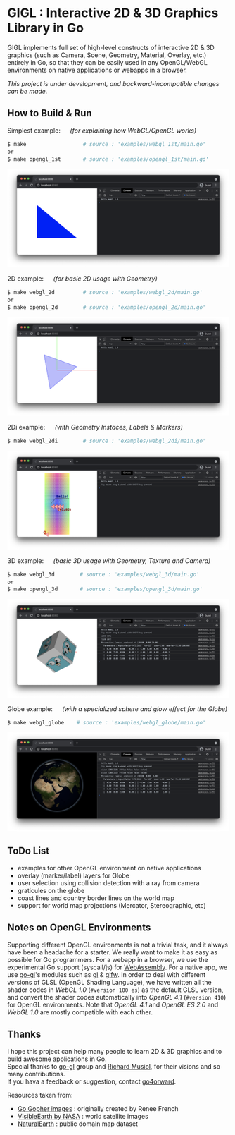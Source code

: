 # GIGL : Interactive 2D & 3D Graphics Library in Go

GIGL implements full set of high-level constructs of interactive 2D & 3D graphics 
(such as Camera, Scene, Geometry, Material, Overlay, etc.) entirely in Go, 
so that they can be easily used in any OpenGL/WebGL environments on native applications or webapps in a browser.

*This project is under development, and backward-incompatible changes can be made.*

## How to Build & Run 

Simplest example: &emsp; _(for explaining how WebGL/OpenGL works)_
```bash
$ make                  # source : 'examples/webgl_1st/main.go'
or
$ make opengl_1st       # source : 'examples/opengl_1st/main.go'
```
![webgl_1st_example result](examples/captured/xscreen_webgl1st.png)

2D example: &emsp; _(for basic 2D usage with Geometry)_
```bash
$ make webgl_2d         # source : 'examples/webgl_2d/main.go'
or
$ make opengl_2d        # source : 'examples/opengl_2d/main.go'
```
![webgl_2d_example result](examples/captured/xscreen_webgl2d.png)

2Di example: &emsp; _(with Geometry Instaces, Labels & Markers)_
```bash
$ make webgl_2di        # source : 'examples/webgl_2di/main.go'
```
![webgl_2d_example result](examples/captured/xscreen_webgl2di.png)

3D example: &emsp; _(basic 3D usage with Geometry, Texture and Camera)_
```bash
$ make webgl_3d        # source : 'examples/webgl_3d/main.go'
or
$ make opengl_3d       # source : 'examples/opengl_3d/main.go'
```
![webgl_3d_example result](examples/captured/xscreen_webgl3d.png)

Globe example: &emsp; _(with a specialized sphere and glow effect for the Globe)_
```bash
$ make webgl_globe    # source : 'examples/webgl_globe/main.go'
```
![webgl_globe_example result](examples/captured/xscreen_webglglobe.png)

## ToDo List

- examples for other OpenGL environment on native applications
- overlay (marker/label) layers for Globe
- user selection using collision detection with a ray from camera
- graticules on the globe
- coast lines and country border lines on the world map
- support for world map projections (Mercator, Stereographic, etc)

## Notes on OpenGL Environments

Supporting different OpenGL environments is not a trivial task, and it always have been a headache for a starter. 
We really want to make it as easy as possible for Go programmers.
For a webapp in a browser, we use the experimental Go support (syscall/js) for [WebAssembly](https://github.com/golang/go/wiki/WebAssembly).
For a native app, we use [go-gl](https://github.com/go-gl)'s modules such as [gl](https://github.com/go-gl/gl) & [glfw](https://github.com/go-gl/glfl).
In order to deal with different versions of GLSL (OpenGL Shading Language), we have written all the shader codes in *WebGL 1.0* (`#version 100 es`) as the default GLSL version, and convert the shader codes automatically into *OpenGL 4.1* (`#version 410`) for OpenGL environments. Note that *OpenGL 4.1* and *OpenGL ES 2.0* and *WebGL 1.0* are mostly compatible with each other.

## Thanks

I hope this project can help many people to learn 2D & 3D graphics and to build awesome applications in Go.  
Special thanks to [go-gl](https://github.com/go-gl) group and [Richard Musiol](https://github.com/neelance), for their visions and so many contributions.  
If you hava a feedback or suggestion, contact [go4orward](https://github.com/go4orward).

Resources taken from:
- [Go Gopher images](https://golang.org/doc/gopher/) : originally created by Renee French
- [VisibleEarth by NASA](https://visibleearth.nasa.gov/collection/1484/blue-marble) : world satellite images
- [NaturalEarth](https://www.naturalearthdata.com/) : public domain map dataset
